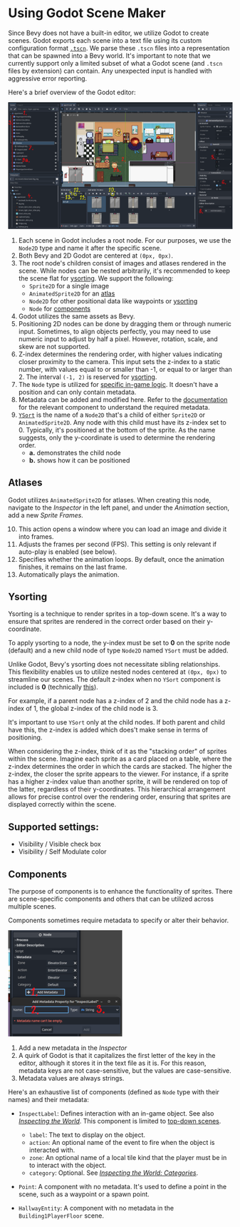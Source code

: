 # Using Godot Scene Maker

Since Bevy does not have a built-in editor, we utilize Godot to create scenes.
Godot exports each scene into a text file using its custom configuration format [`.tscn`][godot-tscn].
We parse these `.tscn` files into a representation that can be spawned into a Bevy world.
It's important to note that we currently support only a limited subset of what a Godot scene (and `.tscn` files by extension) can contain.
Any unexpected input is handled with aggressive error reporting.

Here's a brief overview of the Godot editor:

![Godot editor overview](assets/godot-editor-overview.png)

1. Each scene in Godot includes a root node.
   For our purposes, we use the `Node2D` type and name it after the specific scene.
2. Both Bevy and 2D Godot are centered at `(0px, 0px)`.
3. The root node's children consist of images and atlases rendered in the scene.
   While nodes can be nested arbitrarily, it's recommended to keep the scene flat for [ysorting](#ysorting).
   We support the following:
   - `Sprite2D` for a single image
   - `AnimatedSprite2D` for an [atlas](#atlases)
   - `Node2D` for other positional data like waypoints or [ysorting](#ysorting)
   - `Node` for [components](#components)
4. Godot utilizes the same assets as Bevy.
5. Positioning 2D nodes can be done by dragging them or through numeric input.
   Sometimes, to align objects perfectly, you may need to use numeric input to adjust by half a pixel.
   However, rotation, scale, and skew are not supported.
6. Z-index determines the rendering order, with higher values indicating closer proximity to the camera.
   This input sets the z-index to a static number, with values equal to or smaller than -1, or equal to or larger than 2.
   The interval `(-1, 2)` is reserved for [ysorting](#ysorting).
7. The `Node` type is utilized for [specific in-game logic](#components).
   It doesn't have a position and can only contain metadata.
8. Metadata can be added and modified here.
   Refer to the [documentation](#components) for the relevant component to understand the required metadata.
9. [`YSort`](#ysorting) is the name of a `Node2D` that's a child of either `Sprite2D` or `AnimatedSprite2D`.
   Any node with this child must have its z-index set to 0.
   Typically, it's positioned at the bottom of the sprite.
   As the name suggests, only the y-coordinate is used to determine the rendering order.
   - **a.** demonstrates the child node
   - **b.** shows how it can be positioned

## Atlases

Godot utilizes `AnimatedSprite2D` for atlases.
When creating this node, navigate to the _Inspector_ in the left panel, and under the _Animation_ section, add a new _Sprite Frames_.

10. This action opens a window where you can load an image and divide it into frames.
11. Adjusts the frames per second (FPS).
    This setting is only relevant if auto-play is enabled (see below).
12. Specifies whether the animation loops.
    By default, once the animation finishes, it remains on the last frame.
13. Automatically plays the animation.

## Ysorting

Ysorting is a technique to render sprites in a top-down scene.
It's a way to ensure that sprites are rendered in the correct order based on their y-coordinate.

To apply ysorting to a node, the y-index must be set to **0** on the sprite node (default) and a new child node of type `Node2D` named `YSort` must be added.

Unlike Godot, Bevy's ysorting does not necessitate sibling relationships.
This flexibility enables us to utilize nested nodes centered at `(0px, 0px)` to streamline our scenes.
The default z-index when no `YSort` component is included is **0** (technically [this][f32-epsilon]).

For example, if a parent node has a z-index of 2 and the child node has a z-index of 1, the global z-index of the child node is 3.

It's important to use `YSort` only at the child nodes.
If both parent and child have this, the z-index is added which does't make sense in terms of positioning.

When considering the z-index, think of it as the "stacking order" of sprites within the scene.
Imagine each sprite as a card placed on a table, where the z-index determines the order in which the cards are stacked.
The higher the z-index, the closer the sprite appears to the viewer.
For instance, if a sprite has a higher z-index value than another sprite, it will be rendered on top of the latter, regardless of their y-coordinates.
This hierarchical arrangement allows for precise control over the rendering order, ensuring that sprites are displayed correctly within the scene.

## Supported settings:

- Visibility / Visible check box
- Visibility / Self Modulate color

## Components

The purpose of components is to enhance the functionality of sprites.
There are scene-specific components and others that can be utilized across multiple scenes.

Components sometimes require metadata to specify or alter their behavior.

![Godot editor metadata](assets/godot-editor-metadata.png)

1. Add a new metadata in the _Inspector_
2. A quirk of Godot is that it capitalizes the first letter of the key in the editor, although it stores it in the text file as it is.
   For this reason, metadata keys are not case-sensitive, but the values are case-sensitive.
3. Metadata values are always strings.

Here's an exhaustive list of components (defined as `Node` type with their names) and their metadata:

- `InspectLabel`: Defines interaction with an in-game object.
  See also [_Inspecting the World_](ability_to_inspect.md).
  This component is limited to [top-down scenes](top_down.md).

  - `label`: The text to display on the object.
  - `action`: An optional name of the event to fire when the object is interacted with.
  - `zone`: An optional name of a local tile kind that the player must be in to interact with the object.
  - `category`: Optional. See [_Inspecting the World: Categories_](ability_to_inspect.md#categories).

- `Point`: A component with no metadata.
  It's used to define a point in the scene, such as a waypoint or a spawn point.

- `HallwayEntity`: A component with no metadata in the `Building1PlayerFloor` scene.

<!-- List of References -->

[godot-tscn]: https://docs.godotengine.org/en/stable/contributing/development/file_formats/tscn.html
[f32-epsilon]: https://doc.rust-lang.org/std/primitive.f32.html#associatedconstant.EPSILON
